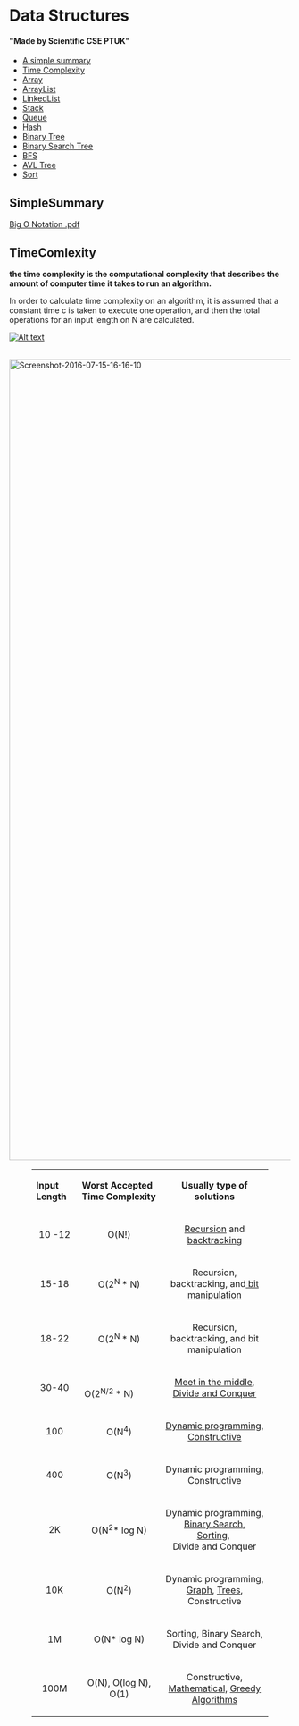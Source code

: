 
<h1>Data Structures</h1>
<h4>"Made by Scientific CSE PTUK"</h4>

* [A simple summary](#SimpleSummary)
* [Time Complexity](#TimeComlexity)
* [Array](#Array)
* [ArrayList](#ArrayList)
* [LinkedList](#LinkedList)
* [Stack](#Stack)
* [Queue](#Queue)
* [Hash](#Hash)
* [Binary Tree](#BinaryTree)
* [Binary Search Tree](#BinarySearchTree)
* [BFS](#BFS)
* [AVL Tree](#AVLTree)
* [Sort](#sort)




## SimpleSummary

[Big O Notation .pdf](https://github.com/AbdullmenemFayez/Data-Structures/files/9434792/Big.O.Notation.pdf)


## TimeComlexity

<b>the time complexity is the computational complexity that describes the amount of computer time it takes to run an algorithm.</b> 

In order to calculate time complexity on an algorithm, it is assumed that a constant time c is taken to execute one operation, and then the total operations for an input length on N are calculated.


[![Alt text](https://img.youtube.com/vi/VID/0.jpg)]("https://www.youtube.com/watch?v=sHhVsGQz9MI&list=PLCInYL3l2AajqOUW_2SwjWeMwf4vL4RSp&index=2")

</br>
<img width="1433" alt="Screenshot-2016-07-15-16-16-10" src="https://user-images.githubusercontent.com/86553978/186654152-2564e06b-294b-4acc-82b2-86af18d6a485.png">


<figure class="table"><table><tbody><tr><td style="direction: ltr; text-align: left;"><strong>Input Length</strong></td><td style="direction: ltr; text-align: left;"><strong>Worst Accepted Time Complexity</strong></td><td><p style="text-align: center; direction: ltr;"><strong>Usually type of solutions</strong></p></td></tr><tr><td><p style="text-align: center; direction: ltr;">10 -12</p></td><td><p style="text-align: center; direction: ltr;">O(N!)</p></td><td><p style="text-align: center; direction: ltr;"><a href="https://www.geeksforgeeks.org/recursion/">Recursion</a> and <a href="https://www.geeksforgeeks.org/backtracking-algorithms/">backtracking</a></p></td></tr><tr><td><p style="text-align: center; direction: ltr;">15-18</p></td><td><p style="text-align: center; direction: ltr;"><font _mstmutation="1">O(2</font><sup>N </sup><font _mstmutation="1">* N)</font></p></td><td><p style="text-align: center; direction: ltr;">Recursion, backtracking, and<a href="https://www.geeksforgeeks.org/bits-manipulation-important-tactics/"> bit manipulation</a></p></td></tr><tr><td><p style="text-align: center; direction: ltr;">18-22</p></td><td><p style="text-align: center; direction: ltr;"><font _mstmutation="1">O(2</font><sup>N </sup><font _mstmutation="1">* N)</font></p></td><td><p style="text-align: center; direction: ltr;">Recursion, backtracking, and bit manipulation</p></td></tr><tr><td><p style="text-align: center; direction: ltr;">30-40</p></td><td style="direction: ltr; text-align: left;"><font _mstmutation="1">&nbsp; &nbsp; &nbsp; &nbsp; &nbsp; &nbsp; &nbsp; &nbsp; &nbsp; &nbsp; &nbsp; &nbsp;O(2</font><sup>N/2 </sup><font _mstmutation="1">* N)</font></td><td><p style="text-align: center; direction: ltr;"><a href="https://www.geeksforgeeks.org/meet-in-the-middle/">Meet in the middle</a>, <a href="https://www.geeksforgeeks.org/divide-and-conquer-introduction/">Divide and Conquer</a></p></td></tr><tr><td><p style="text-align: center; direction: ltr;">100</p></td><td><p style="text-align: center; direction: ltr;"><font _mstmutation="1">O(N</font><sup>4</sup>)</p></td><td><p style="text-align: center; direction: ltr;"><a href="https://www.geeksforgeeks.org/dynamic-programming/">Dynamic programming</a>, <a href="https://www.geeksforgeeks.org/basic/constructive-algorithms/">Constructive</a></p></td></tr><tr><td><p style="text-align: center; direction: ltr;">400</p></td><td><p style="text-align: center; direction: ltr;"><font _mstmutation="1">O(N</font><sup>3</sup>)</p></td><td><p style="text-align: center; direction: ltr;">Dynamic programming, Constructive</p></td></tr><tr><td><p style="text-align: center; direction: ltr;">2K</p></td><td><p style="text-align: center; direction: ltr;"><font _mstmutation="1">O(N</font><sup>2</sup><font _mstmutation="1">* log N)</font></p></td><td><p style="text-align: center; direction: ltr;">Dynamic programming, <a href="https://www.geeksforgeeks.org/binary-search/">Binary Search</a>,<a href="https://www.geeksforgeeks.org/sorting-algorithms/"> Sorting</a>,&nbsp;<br>Divide and Conquer</p></td></tr><tr><td><p style="text-align: center; direction: ltr;">10K</p></td><td><p style="text-align: center; direction: ltr;"><font _mstmutation="1">O(N</font><sup>2</sup>)</p></td><td><p style="text-align: center; direction: ltr;">Dynamic programming, <a href="https://www.geeksforgeeks.org/graph-data-structure-and-algorithms/">Graph</a>, <a href="https://www.geeksforgeeks.org/binary-tree-data-structure/">Trees</a>, Constructive</p></td></tr><tr><td><p style="text-align: center; direction: ltr;">1M</p></td><td><p style="text-align: center; direction: ltr;">O(N* log N)</p></td><td><p style="text-align: center; direction: ltr;">Sorting, Binary Search, Divide and Conquer</p></td></tr><tr><td><p style="text-align: center; direction: ltr;">100M</p></td><td><p style="text-align: center; direction: ltr;">O(N), O(log N), O(1)</p></td><td><p style="text-align: center; direction: ltr;">Constructive, <a href="https://www.geeksforgeeks.org/mathematical-algorithms/">Mathematical,</a> <a href="https://www.geeksforgeeks.org/greedy-algorithms-general-structure-and-applications/">Greedy Algorithms</a></p></td></tr></tbody></table></figure>  

